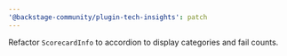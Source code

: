 ```yaml
---
'@backstage-community/plugin-tech-insights': patch
---
```


Refactor `ScorecardInfo` to accordion to display categories and fail counts.
